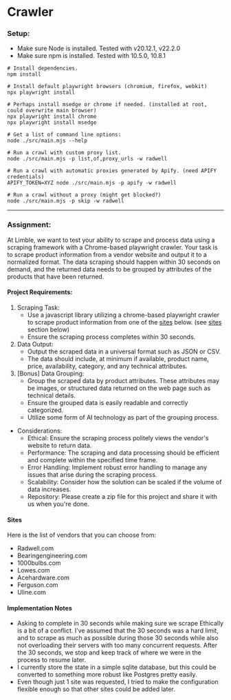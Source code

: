 # Crawler

### Setup:

- Make sure Node is installed. Tested with v20.12.1, v22.2.0
- Make sure npm is installed. Tested with 10.5.0, 10.8.1

```
# Install dependencies.
npm install

# Install default playwright browsers (chromium, firefox, webkit)
npx playwright install

# Perhaps install msedge or chrome if needed. (installed at root, could overwrite main browser)
npx playwright install chrome
npx playwright install msedge

# Get a list of command line options:
node ./src/main.mjs --help

# Run a crawl with custom proxy list.
node ./src/main.mjs -p list,of,proxy_urls -w radwell

# Run a crawl with automatic proxies generated by Apify. (need APIFY credentials)
APIFY_TOKEN=XYZ node ./src/main.mjs -p apify -w radwell

# Run a crawl without a proxy (might get blocked?)
node ./src/main.mjs -p skip -w radwell
```

---

### Assignment:

At Limble, we want to test your ability to scrape and process data using a scraping framework with a Chrome-based playwright crawler. Your task is to scrape product information from a vendor website and output it to a normalized format. The data scraping should happen within 30 seconds on demand, and the returned data needs to be grouped by attributes of the products that have been returned.

#### Project Requirements:

1. Scraping Task:
   - Use a javascript library utilizing a chrome-based playwright crawler to scrape product information from one of the [sites](#sites) below. (see [sites](#sites) section below)
   - Ensure the scraping process completes within 30 seconds.
1. Data Output:
   - Output the scraped data in a universal format such as JSON or CSV.
   - The data should include, at minimum if available, product name, price, availability, category, and any technical attributes.
1. [Bonus] Data Grouping:
   - Group the scraped data by product attributes. These attributes may be images, or structured data returned on the web page such as technical details.
   - Ensure the grouped data is easily readable and correctly categorized.
   - Utilize some form of AI technology as part of the grouping process.

- Considerations:
  - Ethical: Ensure the scraping process politely views the vendor's website to return data.
  - Performance: The scraping and data processing should be efficient and complete within the specified time frame.
  - Error Handling: Implement robust error handling to manage any issues that arise during the scraping process.
  - Scalability: Consider how the solution can be scaled if the volume of data increases.
  - Repository: Please create a zip file for this project and share it with us when you're done.

#### Sites

Here is the list of vendors that you can choose from:

- Radwell.com
- Bearingengineering.com
- 1000bulbs.com
- Lowes.com
- Acehardware.com
- Ferguson.com
- Uline.com

#### Implementation Notes

- Asking to complete in 30 seconds while making sure we scrape Ethically is a bit of a conflict. I've assumed that the 30 seconds was a hard limit, and to scrape as much as possible during those 30 seconds while also not overloading their servers with too many concurrent requests. After the 30 seconds, we stop and keep track of where we were in the process to resume later.
- I currently store the state in a simple sqlite database, but this could be converted to something more robust like Postgres pretty easily.
- Even though just 1 site was requested, I tried to make the configuration flexible enough so that other sites could be added later.
